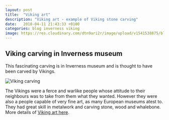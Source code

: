```yaml
---
layout: post
title:  "Viking art"
description: "Viking art - example of Viking stone carving"
date:   2018-04-11 21:43:33 +0100
categories: blog inverness viking
image: https://res.cloudinary.com/dtn9ari2r/image/upload/v1541538875/blog_DSC02969.jpg
---
```

<h2>Viking carving in Inverness museum</h2>
<p>This fascinating carving is in Inverness museum and is thought to have been carved by Vikings.</p>
<img class="img-fluid" src="https://res.cloudinary.com/dtn9ari2r/image/upload/v1541538875/blog_DSC02969.jpg" alt="Viking carving" >
<p>The Vikings were a ferce and warlike people whose attitude to their neighbours was to take from them what they wanted. However they were also a people capable of very fine art, as many European museums atest to. They had great skill in metalwork and carving stone, wood and whalebone. More details of <a href="https://en.wikipedia.org/wiki/Viking_art">Viking art here</a>. 